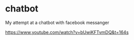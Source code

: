 # chatbot

My attempt at a chatbot with facebook messanger

https://www.youtube.com/watch?v=bUwiKFTvmDQ&t=164s
